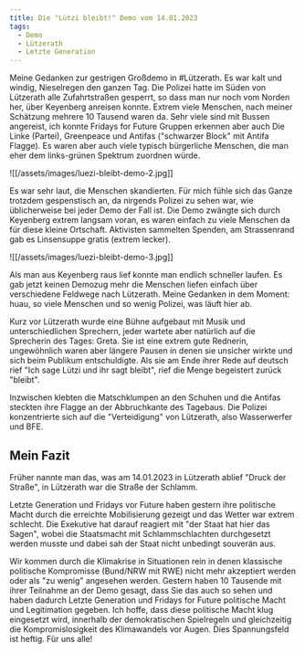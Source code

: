 ```yaml
---
title: Die "Lützi bleibt!" Demo vom 14.01.2023
tags:
  - Demo
  - Lützerath
  - Letzte Generation
---
```


Meine Gedanken zur gestrigen Großdemo in #Lützerath. Es war kalt und windig, Nieselregen den ganzen Tag. Die Polizei hatte im Süden von Lützerath alle Zufahrtstraßen gesperrt, so dass man nur noch vom Norden her, über Keyenberg anreisen konnte. Extrem viele Menschen, nach meiner Schätzung mehrere 10 Tausend waren da. Sehr viele sind mit Bussen angereist, ich konnte Fridays for Future Gruppen erkennen aber auch Die Linke (Partei), Greenpeace und Antifas ("schwarzer Block" mit Antifa Flagge). Es waren aber auch viele typisch bürgerliche Menschen, die man eher dem links-grünen Spektrum zuordnen würde.

![[/assets/images/luezi-bleibt-demo-2.jpg]]
  
Es war sehr laut, die Menschen skandierten. Für mich fühle sich das Ganze trotzdem gespenstisch an, da nirgends Polizei zu sehen war, wie üblicherweise bei jeder Demo der Fall ist. Die Demo zwängte sich durch Keyenberg extrem langsam voran, es waren einfach zu viele Menschen da für diese kleine Ortschaft. Aktivisten sammelten Spenden, am Strassenrand gab es Linsensuppe gratis (extrem lecker).

![[/assets/images/luezi-bleibt-demo-3.jpg]]
  
Als man aus Keyenberg raus lief konnte man endlich schneller laufen. Es gab jetzt keinen Demozug mehr die Menschen liefen einfach über verschiedene Feldwege nach Lützerath. Meine Gedanken in dem Moment: huau, so viele Menschen und so wenig Polizei, was läuft hier ab.  
  
Kurz vor Lützerath wurde eine Bühne aufgebaut mit Musik und unterschiedlichen Sprechern, jeder wartete aber natürlich auf die Sprecherin des Tages: Greta. Sie ist eine extrem gute Rednerin, ungewöhnlich waren aber längere Pausen in denen sie unsicher wirkte und sich beim Publikum entschuldigte. Als sie am Ende ihrer Rede auf deutsch rief "Ich sage Lützi und ihr sagt bleibt", rief die Menge begeistert zurück "bleibt".  
  
Inzwischen klebten die Matschklumpen an den Schuhen und die Antifas steckten ihre Flagge an der Abbruchkante des Tagebaus. Die Polizei konzentrierte sich auf die "Verteidigung" von Lützerath, also Wasserwerfer und BFE.

## Mein Fazit
  
Früher nannte man das, was am 14.01.2023 in Lützerath ablief "Druck der Straße", in Lützerath war die Straße der Schlamm.  
  
Letzte Generation und Fridays vor Future haben gestern ihre politische Macht durch die erreichte Mobilisierung gezeigt und das Wetter war extrem schlecht. Die Exekutive hat darauf reagiert mit "der Staat hat hier das Sagen", wobei die Staatsmacht mit Schlammschlachten durchgesetzt werden musste und dabei sah der Staat nicht unbedingt souverän aus.  
  
Wir kommen durch die Klimakrise in Situationen rein in denen klassische politische Kompromisse (Bund/NRW mit RWE) nicht mehr akzeptiert werden oder als "zu wenig" angesehen werden. Gestern haben 10 Tausende mit ihrer Teilnahme an der Demo gesagt, dass Sie das auch so sehen und haben dadurch Letzte Generation und Fridays for Future politische Macht und Legitimation gegeben. Ich hoffe, dass diese politische Macht klug eingesetzt wird, innerhalb der demokratischen Spielregeln und gleichzeitig die Kompromislosigkeit des Klimawandels vor Augen. Dies Spannungsfeld ist heftig. Für uns alle!
